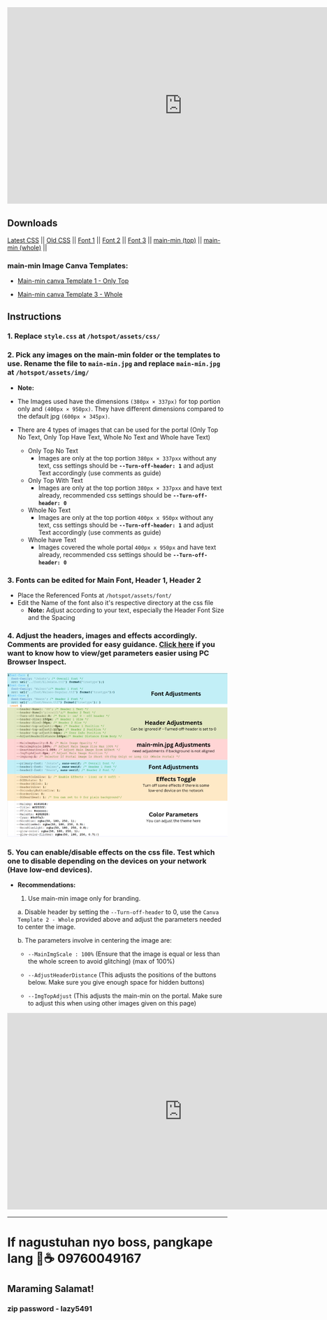 <iframe width="800" height="450" src="https://www.youtube.com/embed/G_BOb4uyBSs?autoplay=1&mute=1&vq=hd1080" frameborder="0" allow="accelerometer; autoplay; encrypted-media; gyroscope; picture-in-picture" allowfullscreen></iframe>

## Downloads
<a href="https://raw.githubusercontent.com/RMBDon/Lazy-Portal-v7-RMTheme-2/main/Downloads/style.zip" download>Latest CSS</a> || 
<a href="https://raw.githubusercontent.com/RMBDon/Lazy-Portal-v7-RMTheme-2/main/Downloads/[OLD] - Last Version.zip" download>Old CSS</a> || 
<a href="https://raw.githubusercontent.com/RMBDon/Lazy-Portal-v7-RMTheme-2/main/Downloads/Fonts/ElJekate.ttf" download>Font 1</a> || 
<a href="https://raw.githubusercontent.com/RMBDon/Lazy-Portal-v7-RMTheme-2/main/Downloads/Fonts/Newon.ttf" download>Font 2</a> || 
<a href="https://raw.githubusercontent.com/RMBDon/Lazy-Portal-v7-RMTheme-2/main/Downloads/Fonts/Walneo-Regular.ttf" download>Font 3</a> || 
<a href="https://raw.githubusercontent.com/RMBDon/Lazy-Portal-v7-RMTheme-2/main/Downloads/main-min/main-min.jpg" download>main-min (top)</a> || 
<a href="https://raw.githubusercontent.com/RMBDon/Lazy-Portal-v7-RMTheme-2/main/Downloads/main-min/main-min-1 (2).jpg" download>main-min (whole)</a> || 


 ### main-min Image Canva Templates:

   - [Main-min canva Template 1 - Only Top](https://www.canva.com/design/DAGIJDVpBbw/-p_QgYGILMwf7lAiWbmQww/view?utm_content=DAGIJDVpBbw&utm_campaign=designshare&utm_medium=link&utm_source=publishsharelink&mode=preview)
        
   - [Main-min canva Template 3 - Whole](https://www.canva.com/design/DAGJcFIqoeo/R7V45gM_zOol4vwTgUuuUQ/view?utm_content=DAGJcFIqoeo&utm_campaign=designshare&utm_medium=link&utm_source=publishsharelink&mode=preview)


## Instructions

### 1. Replace `style.css` at `/hotspot/assets/css/`

### 2. Pick any images on the main-min folder or the templates to use. Rename the file to `main-min.jpg` and replace `main-min.jpg` at `/hotspot/assets/img/`
   - **Note:**
   - The Images used have the dimensions ``(380px × 337px)`` for top portion only and ``(400px × 950px)``. They have different dimensions compared to the default jpg ``(600px × 345px)``.

   - There are 4 types of images that can be used for the portal (Only Top No Text, Only Top Have Text, Whole No Text and Whole have Text)
     - Only Top No Text
       - Images are only at the top portion `380px × 337pxx` without any text, css settings should be **`--Turn-off-header: 1`** and adjust Text accordingly (use comments as guide)
     - Only Top With Text
       - Images are only at the top portion `380px × 337pxx` and have text already, recommended css settings should be **`--Turn-off-header: 0`**
     - Whole No Text
       - Images are only at the top portion `400px x 950px` without any text, css settings should be **`--Turn-off-header: 1`** and adjust Text accordingly (use comments as guide)
     - Whole have Text
       - Images covered the whole portal `400px x 950px` and have text already, recommended css settings should be **`--Turn-off-header: 0`**

### 3. Fonts can be edited for Main Font, Header 1, Header 2
   - Place the Referenced Fonts at `/hotspot/assets/font/`
   - Edit the Name of the font also it's respective directory at the css file
     - **Note:** 
     	Adjust according to your text, especially the Header Font Size and the Spacing

### 4. Adjust the headers, images and effects accordingly. Comments are provided for easy guidance. [Click here](https://1drv.ms/v/s!AudVBigMgximj9IrItSNTz_V5x7s2w) if you want to know how to view/get parameters easier using PC Browser Inspect. 

![Example Image](Parameters.png)

### 5. You can enable/disable effects on the css file. Test which one to disable depending on the devices on your network (Have low-end devices).

   - **Recommendations:**
     
      1. Use main-min image only for branding.
     
       a. Disable header by setting the `--Turn-off-header` to 0, use the `Canva Template 2 - Whole` provided above and adjust the parameters needed to center the image.
     
       b. The parameters involve in centering the image are:
     
        - `--MainImgScale : 100%` (Ensure that the image is equal or less than the whole screen to avoid glitching) (max of 100%)
     
        - `--AdjustHeaderDistance` (This adjusts the positions of the buttons below. Make sure you give enough space for hidden buttons)
     
        - `--ImgTopAdjust` (This adjusts the main-min on the portal. Make sure to adjust this when using other images given on this page)

<iframe width="800" height="450" src="https://www.youtube.com/embed/9UqjX6hPj0k?autoplay=1&mute=1&vq=hd1080" frameborder="0" allow="accelerometer; autoplay; encrypted-media; gyroscope; picture-in-picture" allowfullscreen></iframe>


---

# If nagustuhan nyo boss, pangkape lang 🤣☕️ 09760049167  
## Maraming Salamat!

### zip password - lazy5491
